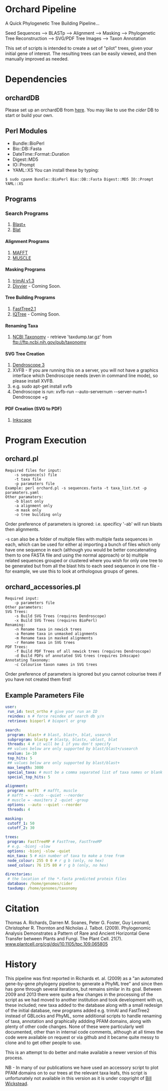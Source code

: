 # Orchard Pipeline
A Quick Phylogenetic Tree Building Pipeline...

Seed Sequences --> BLASTp --> Alignment --> Masking --> Phylogenetic Tree Reconstruction --> SVG/PDF Tree Images --> Taxon Annotation

This set of scripts is intended to create a set of "pilot" trees, given your initial gene of interest. The resulting trees can be easily viewed, and then manually improved as needed.

# Dependencies
## orchardDB
Please set up an orchardDB from [here](https://github.com/guyleonard/orchardDB). You may like to use the *cider* DB to start or build your own.

## Perl Modules
* Bundle::BioPerl
* Bio::DB::Fasta
* DateTime::Format::Duration
* Digest::MD5
* IO::Prompt
* YAML::XS
You can install these by typing:
```
$ sudo cpanm Bundle::BioPerl Bio::DB::Fasta Digest::MD5 IO::Prompt YAML::XS
```
## Programs
### Search Programs
1. [Blast+](http://blast.ncbi.nlm.nih.gov/Blast.cgi/Blast.cgi?CMD=Web&PAGE_TYPE=BlastDocs&DOC_TYPE=Download)
2. [Blat](https://genome.ucsc.edu/FAQ/FAQblat.html)

#### Alignment Programs
1. [MAFFT](http://mafft.cbrc.jp/alignment/software/)
2. [MUSCLE](http://www.drive5.com/muscle/)

#### Masking Programs
1. [trimAl v1.3](http://trimal.cgenomics.org/)
2. [Divvier](https://github.com/simonwhelan/Divvier) - Coming Soon.

#### Tree Building Programs
1. [FastTree2.1](http://meta.microbesonline.org/fasttree/)
2. [IQTree](https://github.com/Cibiv/IQ-TREE) - Coming Soon.

#### Renaming Taxa
1. [NCBI Taxonomy](ftp://ftp.ncbi.nih.gov/pub/taxonomy) - retrieve 'taxdump.tar.gz' from ftp://ftp.ncbi.nih.gov/pub/taxonomy

#### SVG Tree Creation
1. [Dendroscope 3](http://ab.inf.uni-tuebingen.de/software/dendroscope/)
  1. XVFB - If you are running this on a server, you will not have a graphics interface which Dendroscope needs (even in command line mode), so please install XVFB.
  2. e.g. sudo apt-get install xvfb
  3. Dendroscope is run: xvfb-run --auto-servernum --server-num=1 Dendroscope +g

#### PDF Creation (SVG to PDF)
1. [Inkscape](https://www.inkscape.org/en/)

# Program Execution
## orchard.pl
```
Required files for input:
	-s sequence(s) file
	-t taxa file
	-p paramaters file
Example: perl orchard.pl -s sequences.fasta -t taxa_list.txt -p paramaters.yaml
Other paramaters:
	-b blast only
	-a alignment only
	-m mask only
	-o tree building only
```
Order preference of parameters is ignored: i.e. specificy '-ab' will run blasts then alignments.

-s can also be a folder of multiple files with multiple fasta sequences in each, which can be used for either a) importing a bunch of files which only have one sequence in each (although you would be better concatenating them to one FASTA file and using the normal approach) or b) multiple related sequences grouped or clustered where you wish for only one tree to be generated but from all the blast hits to each seed sequence in one file - for example, we use this to look at orthologous groups of genes.

## orchard_accessories.pl
```
Required input:
	-p parameters file
Other parameters:
SVG Trees:
	-s Build SVG Trees (requires Dendroscope)
	-x Build SVG Trees (requires BioPerl)
Renaming:
	-n Rename taxa in newick trees
	-a Rename taxa in unmasked alignments
	-m Rename taxa in masked alignments
	-r Rename taxa in SVG trees
PDF Trees:
	-f Build PDF Trees of all newick trees (requires Dendroscope)
	-d Build PDFs of annotated SVG trees (requires Inkscape)
Annotating Taxonomy:
	-c Colourise taxon names in SVG trees
```
Order preference of parameters is ignored but you cannot colourise trees if you have not created them first!

## Example Parameters File
```yaml
user:
 run_id: test_ortho # give your run an ID
 reindex: n # force reindex of search db y/n
 retrieve: bioperl # bioperl or grep

search:
 program: blast+ # blast, blast+, blat, usearch
 subprogram: blastp # blastp, blastx, ublast, blat
 threads: 4 # it will be 1 if you don't specify
 ## values below are only supported by blast/blast+/usearch
 evalue: 1e-10
 top_hits: 5
 ## values below are only supported by blast/blast+
 max_length: 3000
 special_taxa: # must be a comma separated list of taxa names or blank
 special_top_hits: 5

alignment:
 program: mafft  # mafft, muscle
 # mafft = --auto --quiet --reorder
 # muscle = -maxiters 2 -quiet -group
 options: --auto --quiet --reorder
 threads: 4

masking:
 cutoff_1: 50
 cutoff_2: 30

trees:
 program: FastTreeMP # FastTree, FastTreeMP
 # e.g. -bionj -slow
 options: -bionj -slow -quiet
 min_taxa: 5 # min number of taxa to make a tree from
 node_colour: 255 0 0 # r g b (only, no hex)
 seed_colour: 76 175 80 # r g b (only, no hex)

directories:
 # the location of the *.fasta predicted protein files
 database: /home/genomes/cider
 taxdump: /home/genomes/taxonomy
 ```

# Citation
Thomas A. Richards, Darren M. Soanes, Peter G. Foster, Guy Leonard, Christopher R. Thornton and Nicholas J. Talbot. (2009). Phylogenomic Analysis Demonstrates a Pattern of Rare and Ancient Horizontal Gene Transfer between Plants and Fungi. The Plant Cell. 21(7). www.plantcell.org/cgi/doi/10.1105/tpc.109.065805

# History
This pipeline was first reported in Richards et. al. (2009) as a "an automated gene-by-gene phylogeny pipeline to generate a PhyML tree" and since then has gone through several iterations, but remains similar in its goal. Between 2009 and 2013 there were quite a few changes in the processing of the script as we had moved to another institution and took development with us, these included; new taxa added to the database along with a small redesign of the initial database, new programs added e.g. trimAl and FastTree2 instead of GBLocks and PhyML, some additional scripts to handle renaming of taxa, annotation and graphically addding PFAM domains, along with plenty of other code changes. None of these were particularly well documented, other than in internal code comments, although at all times the code were available on request or via github and it became quite messy to clone and to get other people to use.

This is an attempt to do better and make available a newer version of this process.

NB - In many of our publications we have used an accessory script to plot PFAM domains on to our trees at the relevant taxa leafs, this script is unfortunately not available in this version as it is under copyright of [Bill Wickstead](http://www.wicksteadlab.co.uk/).